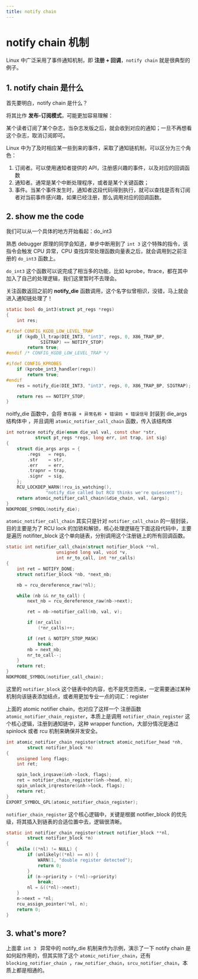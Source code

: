 ```yaml
---
title: notify chain
---
```




# notify chain 机制



Linux 中广泛采用了事件通知机制，即 **注册 + 回调**，`notify chain` 就是很典型的例子。



## 1. notify chain 是什么

首先要明白，notify chain 是什么？

将其比作 **发布-订阅模式**，可能更加容易理解：

某个读者订阅了某个杂志，当杂志发版之后，就会收到对应的通知；一旦不再想看这个杂志，取消订阅即可。



Linux 中为了及时相应某一些到来的事件，采取了通知链机制，可以区分为三个角色：

1. 订阅者。可以使用通知者提供的 API，注册感兴趣的事件，以及对应的回调函数
2. 通知者。通常是某个中断处理程序，或者是某个关键函数；
3. 事件。当某个事件发生时，通知者这段代码得到执行，就可以查找是否有订阅者对当前事件感兴趣，如果已经注册，那么调用对应的回调函数。





## 2. show me the code 



我们可以从一个具体的地方开始看起：do_int3

熟悉 debugger 原理的同学会知道，单步中断用到了 `int 3` 这个特殊的指令，该指令会触发 CPU 异常，CPU 查找异常处理函数向量表之后，就会调用到之前注册的  `do_int3` 函数上。

`do_int3`  这个函数可以说完成了相当多的功能，比如 kprobe，ftrace，都在其中加入了自己的处理逻辑，我们这里暂时不去理会。

关注函数返回之前的  **notify_die** 函数调用，这个名字似曾相识，没错，马上就会进入通知链处理了！

```c
static bool do_int3(struct pt_regs *regs)
{
	int res;

#ifdef CONFIG_KGDB_LOW_LEVEL_TRAP
	if (kgdb_ll_trap(DIE_INT3, "int3", regs, 0, X86_TRAP_BP,
			 SIGTRAP) == NOTIFY_STOP)
		return true;
#endif /* CONFIG_KGDB_LOW_LEVEL_TRAP */

#ifdef CONFIG_KPROBES
	if (kprobe_int3_handler(regs))
		return true;
#endif
	res = notify_die(DIE_INT3, "int3", regs, 0, X86_TRAP_BP, SIGTRAP);

	return res == NOTIFY_STOP;
}
```



noitfy_die 函数中，会将 `寄存器 + 异常名称 + 错误码 + 错误信号` 封装到 die_args 结构体中 ，并且调用 `atomic_notifier_call_chain` 函数，传入该结构体

```c
int notrace notify_die(enum die_val val, const char *str,
	       struct pt_regs *regs, long err, int trap, int sig)
{
	struct die_args args = {
		.regs	= regs,
		.str	= str,
		.err	= err,
		.trapnr	= trap,
		.signr	= sig,
	};
	RCU_LOCKDEP_WARN(!rcu_is_watching(),
			   "notify_die called but RCU thinks we're quiescent");
	return atomic_notifier_call_chain(&die_chain, val, &args);
}
NOKPROBE_SYMBOL(notify_die);
```



`atomic_notifier_call_chain` 其实只是针对  `notifier_call_chain` 的一层封装，目的主要是为了 RCU lock 的加锁和解锁，核心处理逻辑在下面这段代码中，主要是遍历 notifiter_block 这个单向链表，分别调用这个注册链上的所有回调函数。

```c
static int notifier_call_chain(struct notifier_block **nl,
			       unsigned long val, void *v,
			       int nr_to_call, int *nr_calls)
{
	int ret = NOTIFY_DONE;	
	struct notifier_block *nb, *next_nb;

	nb = rcu_dereference_raw(*nl);

	while (nb && nr_to_call) {
		next_nb = rcu_dereference_raw(nb->next);

		ret = nb->notifier_call(nb, val, v);

		if (nr_calls)
			(*nr_calls)++;

		if (ret & NOTIFY_STOP_MASK)
			break;
		nb = next_nb;
		nr_to_call--;
	}
	return ret;
}
NOKPROBE_SYMBOL(notifier_call_chain);

```



这里的 `notifier_block` 这个链表中的内容，也不是凭空而来，一定需要通过某种机制向该链表添加结点，或者用更加专业一点的词汇：register



上面的 atomic notifier chain，也对应了这样一个 注册函数 `atomic_notifier_chain_register`，本质上是调用 `notifier_chain_register` 这个核心逻辑，注册到通知链中，这种 wrapper function，大部分情况是通过 spinlock 或者 rcu 机制来确保并发安全。

```c
int atomic_notifier_chain_register(struct atomic_notifier_head *nh,
		struct notifier_block *n)
{
	unsigned long flags;
	int ret;

	spin_lock_irqsave(&nh->lock, flags);
	ret = notifier_chain_register(&nh->head, n);
	spin_unlock_irqrestore(&nh->lock, flags);
	return ret;
}
EXPORT_SYMBOL_GPL(atomic_notifier_chain_register);
```



`notifier_chain_register` 这个核心逻辑中，关键是根据 notifier_block 的优先级，将其插入到链表的合适位置中去，逻辑很清晰。

```c
static int notifier_chain_register(struct notifier_block **nl,
		struct notifier_block *n)
{
	while ((*nl) != NULL) {
		if (unlikely((*nl) == n)) {
			WARN(1, "double register detected");
			return 0;
		}
		if (n->priority > (*nl)->priority)
			break;
		nl = &((*nl)->next);
	}
	n->next = *nl;
	rcu_assign_pointer(*nl, n);
	return 0;
}
```





## 3. what's more?



上面拿 ` int 3  ` 异常中的 notify_die 机制来作为示例，演示了一下 notify chain 是如何起作用的，但其实除了这个 `atomic_notifier_chain`，还有 `blocking_notifier_chain `，`raw_notifier_chain`，`srcu_notifier_chain`，本质上都是相通的。

